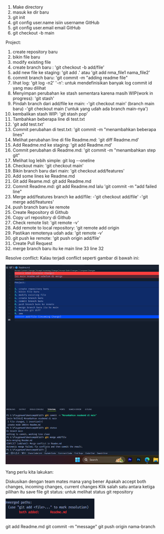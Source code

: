 1. Make directory
2. masuk ke dir baru
3. git init
4. git config user.name isiin username GitHub
5. git config user.email email GitHub
6. git checkout -b main

Project:
1. create repository baru
2. bikin file baru
3. modify existing file
4. create branch baru : 'git checkout -b add/file'
5. add new file ke staging: 'git add .' atau 'git add nma_file1 nama_file2'
6. commit branch baru: 'git commit -m "adding readme file"
7. lihat log: 'git log -n2' '-n': untuk mendefinisikan banyak log commit id yang mau dilihat
8. Menyimpan perubahan ke stash sementara karena masih WIP(work in progress): 'git stash'
9. Pindah branch dari add/file ke main:
    -'git checkout main' (branch main baru)
    -'git checkout main ('untuk yang udah ada branch main-nya')
10. kembalikan stash WIP: 'git stash pop'
11. Tambahkan beberapa line di test.txt
12. 'git add test.txt'
13. Commit perubahan di test.txt: 'git commit -m "menambahkan beberapa lines"
14. Melihat perubahan line di file Readme.md: 'git diff Readme.md'
15. Add Readme.md ke staging: 'git add Readme.md'
16. Commit perubahan di Readme.md: 'git commit -m "menambahkan step git"
17. Melihat log lebih simple: git log --oneline
18. Checkout main: 'git checkout main'
19. Bikin branch baru dari main: 'git checkout add/features'
20. Add some lines ke Readme.md
21. Git add Reame.md: git add Readme.md
22. Commit Readme.md: git add Readme.md lalu 'git commit -m "add failed line"
23. Merge add/features branch ke add/file:
    -'git checkout add/file'
    -'git merge add/features'
24. push branch baru ke remote
25. Create Repository di Github
26. Copy url repository di Github
27. Check remote list: 'git remote -v'
28. Add remote to local repository: 'git remote add origin <remote-url>
29. Pastikan remotenya udah ada: 'git remote -v'
30. git push ke remote: 'git push origin add/file'
31. Create Pull Request
32. merge branch baru itu ke main
line 33
line 32

Resolve conflict:
Kalau terjadi conflict seperti gambar di bawah ini:

![alt text](image.png)

Yang perlu kita lakukan:

Diskusikan dengan team mates mana yang bener
Apakah accept both changes, incoming changes, current changes
Klik salah satu antara ketiga pilihan itu
save file
git status: untuk melihat status git repository

![alt text](image-1.png)

git add Readme.md
git commit -m "message"
git push origin nama-branch